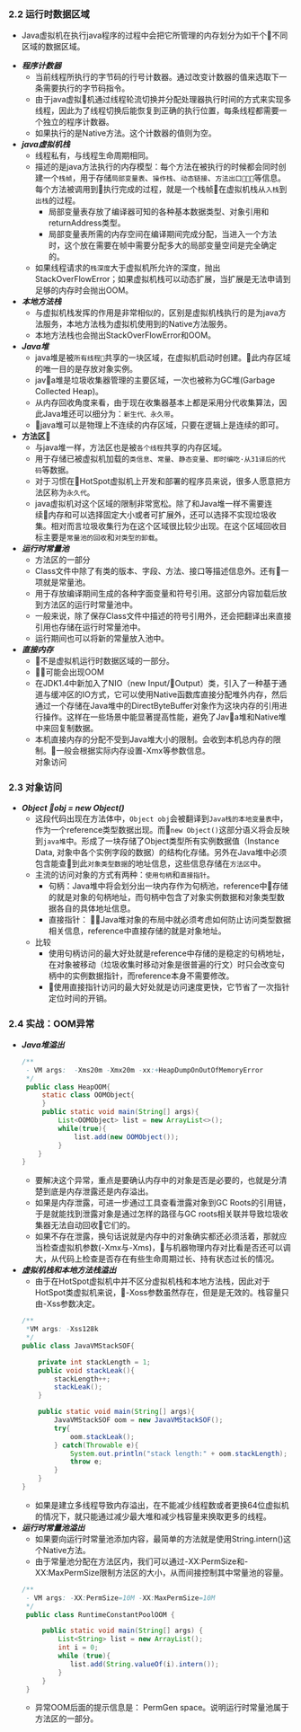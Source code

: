 ### 2.2 运行时数据区域
- Java虚拟机在执行java程序的过程中会把它所管理的内存划分为如干个不同区域的数据区域。
+ ***程序计数器***
  - 当前线程所执行的字节码的行号计数器。通过改变计数器的值来选取下一条需要执行的字节码指令。
  - 由于java虚拟机通过线程轮流切换并分配处理器执行时间的方式来实现多线程，因此为了线程切换后能恢复到正确的执行位置，每条线程都需要一个独立的程序计数器。
  - 如果执行的是Native方法。这个计数器的值则为空。
+ ***java虚拟机栈***
  - 线程私有，与线程生命周期相同。
  - 描述的是java方法执行的内存模型：每个方法在被执行的时候都会同时创建一个`栈帧`，用于存储`局部变量表`、`操作栈`、`动态链接`、`方法出口`等信息。每个方法被调用到执行完成的过程，就是一个栈帧在虚拟机栈从`入栈`到`出栈`的过程。
    - 局部变量表存放了编译器可知的各种基本数据类型、对象引用和returnAddress类型。
    - 局部变量表所需的内存空间在编译期间完成分配，当进入一个方法时，这个放在需要在帧中需要分配多大的局部变量空间是完全确定的。
  - 如果线程请求的`栈深度`大于虚拟机所允许的深度，抛出StackOverFlowError；如果虚拟机栈可以动态扩展，当扩展是无法申请到足够的内存时会抛出OOM。
+ ***本地方法栈***
  - 与虚拟机栈发挥的作用是非常相似的，区别是虚拟机栈执行的是为java方法服务，本地方法栈为虚拟机使用到的Native方法服务。
  - 本地方法栈也会抛出StackOverFlowError和OOM。
+ ***Java堆***
  - java堆是被`所有线程`共享的一块区域，在虚拟机启动时创建。此内存区域的唯一目的是存放对象实例。
  - java堆是垃圾收集器管理的主要区域，一次也被称为GC堆(Garbage Collected Heap)。
  - 从内存回收角度来看，由于现在收集器基本上都是采用分代收集算法，因此Java堆还可以细分为：`新生代、永久带`。
  - java堆可以是物理上不连续的内存区域，只要在逻辑上是连续的即可。
+ ****方法区****
  - 与java堆一样，方法区也是被`各个线程`共享的内存区域。
  - 用于存储已被虚拟机加载的`类信息`、`常量`、`静态变量`、`即时编吃·从31译后的代码`等数据。
  - 对于习惯在HotSpot虚拟机上开发和部署的程序员来说，很多人愿意把方法区称为`永久代`。
  - java虚拟机对这个区域的限制非常宽松。除了和Java堆一样不需要连续内存和可以选择固定大小或者可扩展外，还可以选择不实现垃圾收集。相对而言垃圾收集行为在这个区域很比较少出现。在这个区域回收目标主要是`常量池的回收`和`对类型的卸载`。
+ ***运行时常量池***
  - 方法区的一部分
  - Class文件中除了有类的版本、字段、方法、接口等描述信息外。还有一项就是常量池。
  - 用于存放编译期间生成的各种字面变量和符号引用。这部分内容加载后放到方法区的运行时常量池中。
  - 一般来说，除了保存Class文件中描述的符号引用外，还会把翻译出来直接引用也存储在运行时常量池中。
  - 运行期间也可以将新的常量放入池中。
+ ***直接内存***
  - 不是虚拟机运行时数据区域的一部分。
  - 可能会出现OOM
  - 在JDK1.4中新加入了NIO（new Input/Output）类，引入了一种基于通道与缓冲区的IO方式，它可以使用Native函数库直接分配堆外内存，然后通过一个存储在Java堆中的DirectByteBuffer对象作为这块内存的引用进行操作。这样在一些场景中能显著提高性能，避免了Java堆和Native堆中来回复制数据。
  - 本机直接内存的分配不受到Java堆大小的限制。会收到本机总内存的限制。一般会根据实际内存设置-Xmx等参数信息。   
对象访问
### 2.3 对象访问
+ ***Object obj = new Object()***
  - 这段代码出现在方法体中，`Object obj`会被翻译到`Java栈的本地变量表`中，作为一个reference类型数据出现。而`new Object()`这部分语义将会反映到`java堆`中。形成了一块存储了Object类型所有实例数据值（Instance Data, 对象中各个实例字段的数据）的结构化存储。另外在Java堆中必须包含能查到此`对象类型数据`的地址信息，这些信息存储在`方法区`中。
  - 主流的访问对象的方式有两种：`使用句柄`和`直接指针`。
    - 句柄：Java堆中将会划分出一块内存作为句柄池，reference中存储的就是对象的句柄地址，而句柄中包含了对象实例数据和对象类型数据各自的具体地址信息。
    - 直接指针： Java堆对象的布局中就必须考虑如何防止访问类型数据相关信息，reference中直接存储的就是对象地址。
  - 比较
    - 使用句柄访问的最大好处就是reference中存储的是稳定的句柄地址，在对象被移动（垃圾收集时移动对象是很普遍的行文）时只会改变句柄中的实例数据指针，而reference本身不需要修改。
    - 使用直接指针访问的最大好处就是访问速度更快，它节省了一次指针定位时间的开销。
### 2.4 实战：OOM异常
+ ***Java堆溢出***
  ```Java
  /**
   - VM args:  -Xms20m -Xmx20m -xx:+HeapDumpOnOutOfMemoryError
   */     
   public class HeapOOM{
       static class OOMObject{
       }
       public static void main(String[] args){
           List<OOMObject> list = new ArrayList<>();
           while(true){
               list.add(new OOMObject());
           }
      }
  }
  ```
  - 要解决这个异常，重点是要确认内存中的对象是否是必要的，也就是分清楚到底是内存泄露还是内存溢出。
  - 如果是内存泄露，可进一步通过工具查看泄露对象到GC Roots的引用链，于是就能找到泄露对象是通过怎样的路径与GC roots相关联并导致垃圾收集器无法自动回收它们的。
  - 如果不存在泄露，换句话说就是内存中的对象确实都还必须活着，那就应当检查虚拟机参数(-Xmx与-Xms)，与机器物理内存对比看是否还可以调大，从代码上检查是否存在有些生命周期过长、持有状态过长的情况。
+ ***虚拟机栈和本地方法栈溢出***
  - 由于在HotSpot虚拟机中并不区分虚拟机栈和本地方法栈，因此对于HotSpot类虚拟机来说，-Xoss参数虽然存在，但是是无效的。栈容量只由-Xss参数决定。
  ```Java
  /**
   *VM args: -Xss128k
   */
  public class JavaVMStackSOF{

      private int stackLength = 1;
      public void stackLeak(){
          stackLength++;
          stackLeak();
      }

      public static void main(String[] args){
          JavaVMStackSOF oom = new JavaVMStackSOF();
          try{
              oom.stackLeak();
          } catch(Throwable e){
              System.out.println("stack length:" + oom.stackLength);
              throw e;
          }
      }
  }
  ```
  - 如果是建立多线程导致内存溢出，在不能减少线程数或者更换64位虚拟机的情况下，就只能通过减少最大堆和减少栈容量来换取更多的线程。
+ ***运行时常量池溢出***
  - 如果要向运行时常量池添加内容，最简单的方法就是使用String.intern()这个Native方法。
  - 由于常量池分配在方法区内，我们可以通过-XX:PermSize和-XX:MaxPermSize限制方法区的大小，从而间接控制其中常量池的容量。
  ```Java
  /**
   - VM args: -XX:PermSize=10M -XX:MaxPermSize=10M
   */
   public class RuntimeConstantPoolOOM {

       public static void main(String[] args) {
           List<String> list = new ArrayList();
           int i = 0;
           while (true){
              list.add(String.valueOf(i).intern());
           }
       }
   }
   ```
   - 异常OOM后面的提示信息是： PermGen space。说明运行时常量池属于方法区的一部分。

